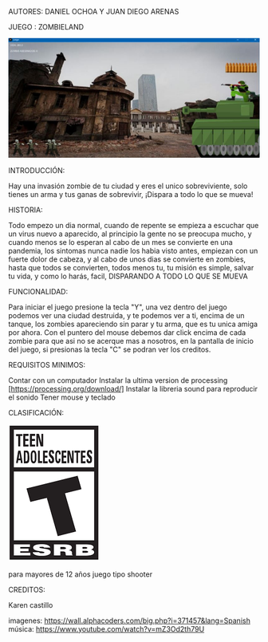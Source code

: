 AUTORES: DANIEL OCHOA Y JUAN DIEGO ARENAS

JUEGO : ZOMBIELAND

![banner](https://github.com/Computer-Programming-I-UIS/game-zombinvasion/blob/main/Captura.JPG)

INTRODUCCIÓN: 

Hay una invasión zombie de tu ciudad y eres el unico sobreviviente, solo tienes un arma y tus ganas de sobrevivir, ¡Dispara a todo lo que se mueva!

HISTORIA:

Todo empezo un dia normal, cuando de repente se empieza a escuchar que un virus nuevo a aparecido, al principio la gente no se preocupa mucho, y cuando menos se lo esperan al cabo de un mes se convierte en una pandemia, los sintomas nunca nadie los habia visto antes, empiezan con un fuerte dolor de cabeza, y al cabo de unos dias se convierte en zombies, hasta que todos se convierten, todos menos tu, tu misión es simple, salvar tu vida, y como lo harás, facil, DISPARANDO A TODO LO QUE SE MUEVA


FUNCIONALIDAD:

Para iniciar el juego presione la tecla "Y", una vez dentro del juego podemos ver una ciudad destruida, y te podemos ver a ti, encima de un tanque, los zombies apareciendo sin parar y tu arma, que es tu unica amiga por ahora. Con el puntero del mouse debemos dar click encima de cada zombie para que asi no se acerque mas a nosotros, en la pantalla de inicio del juego, si presionas la tecla "C" se podran ver los creditos. 

REQUISITOS MINIMOS:


Contar con un computador
Instalar la ultima version de processing [https://processing.org/download/]
Instalar la libreria sound para reproducir el sonido
Tener mouse y teclado

CLASIFICACIÓN:

![clasificacion](https://github.com/Computer-Programming-I-UIS/game-zombinvasion/blob/main/descarga.png)

para mayores de 12 años
juego tipo shooter 


CREDITOS: 

Karen castillo

imagenes: https://wall.alphacoders.com/big.php?i=371457&lang=Spanish
música: https://www.youtube.com/watch?v=mZ3Od2th79U
